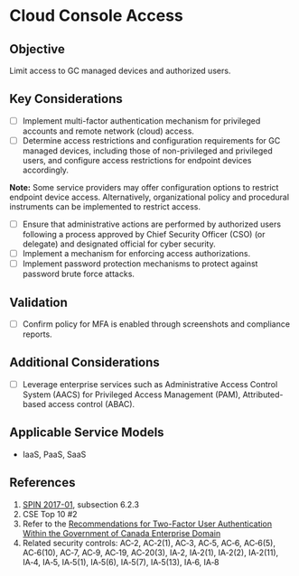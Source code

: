 # Cloud Console Access

## Objective

Limit access to GC managed devices and authorized users.

## Key Considerations

* [ ] Implement multi-factor authentication mechanism for privileged accounts and remote network (cloud) access.
* [ ] Determine access restrictions and configuration requirements for GC managed devices, including those of non-privileged and privileged users, and configure access restrictions for endpoint devices accordingly.

**Note:** Some service providers may offer configuration options to restrict endpoint device access. Alternatively, organizational policy and procedural instruments can be implemented to restrict access.

* [ ] Ensure that administrative actions are performed by authorized users following a process approved by Chief Security Officer (CSO) (or delegate) and designated official for cyber security.
* [ ] Implement a mechanism for enforcing access authorizations.
* [ ] Implement password protection mechanisms to protect against password brute force attacks.

## Validation

* [ ] Confirm policy for MFA is enabled through screenshots and compliance reports.

## Additional Considerations

* [ ] Leverage enterprise services such as Administrative Access Control System (AACS) for Privileged Access Management (PAM), Attributed-based access control (ABAC).

## Applicable Service Models

* IaaS, PaaS, SaaS

## References

1. [SPIN 2017-01](https://www.canada.ca/en/treasury-board-secretariat/services/access-information-privacy/security-identity-management/direction-secure-use-commercial-cloud-services-spin.html), subsection 6.2.3
2. CSE Top 10 #2
3. Refer to the [Recommendations for Two-Factor User Authentication Within the Government of Canada Enterprise Domain](https://intranet.canada.ca/wg-tg/rtua-rafu-eng.asp)
4. Related security controls: AC‑2, AC‑2(1), AC‑3, AC‑5, AC‑6, AC‑6(5), AC‑6(10), AC‑7, AC‑9, AC‑19, AC‑20(3), IA‑2, IA‑2(1), IA‑2(2), IA‑2(11), IA‑4, IA‑5, IA‑5(1), IA‑5(6), IA‑5(7), IA‑5(13), IA‑6, IA‑8
